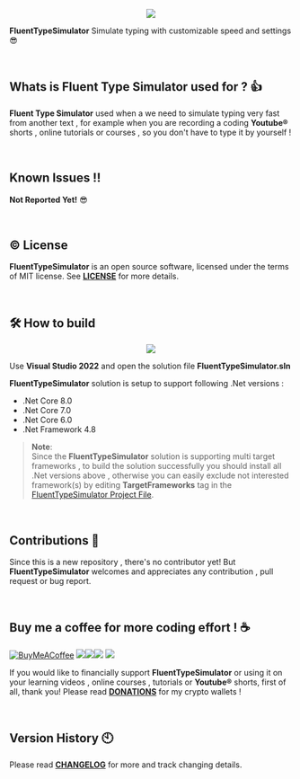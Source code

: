 <p align="center">
 <img src="https://github.com/ShayanFiroozi/FluentTypeSimulator/blob/master/T.ico"
</p>

 
**FluentTypeSimulator** Simulate typing with customizable speed and settings 😎

<br/>


  
 
## Whats is **Fluent Type Simulator** used for ? 👍
**Fluent Type Simulator** used when a we need to simulate typing very fast from another text , for example when you are recording a coding **Youtube®** shorts , online tutorials or courses , so you don't have to type it by yourself !


<br/>

## Known Issues ‼ 
 **Not Reported Yet!** 😎

<br/>
 
 ## © License
**FluentTypeSimulator** is an open source software, licensed under the terms of MIT license.
See [**LICENSE**](LICENSE.md) for more details.

<br/>
 
## 🛠 How to build
<p align="center">
<img src="https://img.shields.io/badge/Visual_Studio-5C2D91?style=for-the-badge&logo=visual%20studio&logoColor=white"
</p>
  
Use **Visual Studio 2022** and open the solution file **FluentTypeSimulator.sln**

**FluentTypeSimulator** solution is setup to support following .Net versions :

- .Net Core 8.0
- .Net Core 7.0
- .Net Core 6.0
- .Net Framework 4.8


> **Note**:  
Since the **FluentTypeSimulator** solution is supporting multi target frameworks , to build the solution successfully you should install all .Net versions above , otherwise you can easily exclude not interested framework(s) by editing **TargetFrameworks** tag in the [FluentTypeSimulator Project File](https://github.com/ShayanFiroozi/FluentTypeSimulator/blob/master/FluentTypeSimulator.csproj).

<br/>

   
 
## Contributions 🤝
Since this is a new repository , there's no contributor yet! But **FluentTypeSimulator** welcomes and appreciates any contribution , pull request or bug report.

<br/>  
   
 
## Buy me a coffee for more coding effort ! ☕
[![BuyMeACoffee](https://img.shields.io/badge/Buy%20Me%20a%20Coffee-ffdd00?style=for-the-badge&logo=buy-me-a-coffee&logoColor=black)](https://github.com/ShayanFiroozi/FluentTypeSimulator/blob/master/DONATIONS.md) <a href="https://github.com/ShayanFiroozi/FluentTypeSimulator/blob/master/DONATIONS.md"><img src="https://img.shields.io/badge/Bitcoin-000000?style=for-the-badge&logo=bitcoin&logoColor=white"/></a><a href="https://github.com/ShayanFiroozi/FluentTypeSimulator/blob/master/DONATIONS.md"><img src="https://img.shields.io/badge/tether-168363?style=for-the-badge&logo=tether&logoColor=white"/></a><a href="https://github.com/ShayanFiroozi/FluentTypeSimulator/blob/master/DONATIONS.md"><img src="https://img.shields.io/badge/dogecoin-C2A633?style=for-the-badge&logo=dogecoin&logoColor=white"/></a> <a href="https://github.com/ShayanFiroozi/FluentTypeSimulator/blob/master/DONATIONS.md"><img src="https://img.shields.io/badge/Ethereum-3C3C3D?style=for-the-badge&logo=Ethereum&logoColor=white"/></a>
 
If you would like to financially support **FluentTypeSimulator** or using it on your learning videos , online courses , tutorials or **Youtube®** shorts, first of all, thank you! Please read [**DONATIONS**](DONATIONS.md) for my crypto wallets !

<br/>
 
## Version History 🕙
Please read [**CHANGELOG**](CHANGELOG.md) for more and track changing details.
